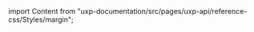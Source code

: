 
import Content from "uxp-documentation/src/pages/uxp-api/reference-css/Styles/margin";

<Content query="product=photoshop"/>
